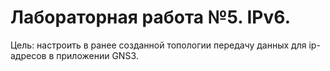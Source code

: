 # Лабораторная работа №5. IPv6.

Цель: настроить в ранее созданной топологии передачу данных для ip-адресов в приложении GNS3.
